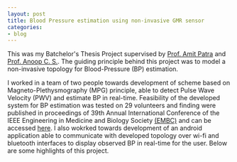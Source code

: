 ```yaml
---
layout: post
title: Blood Pressure estimation using non-invasive GMR sensor
categories:
- blog
---
```


This was my Batchelor's Thesis Project supervised by [Prof. Amit Patra](http://www.iitkgp.ac.in/department/EE/faculty/ee-amit) and [Prof. Anoop C. S.](https://www.iist.ac.in/avionics/anoop.cs). The guiding principle behind this project was to model a non-invasive topology for Blood-Pressure (BP) estimation.

I worked in a team of two people towards development of scheme based on Magneto-Plethysmography (MPG) principle, able to detect Pulse Wave Velocity (PWV) and estimate BP in real-time. Feasibility of the developed system for BP estimation was tested on 29 volunteers and finding were published in proceedings of 39th Annual International Conference of the IEEE Engineering in Medicine and Biology Society [(EMBC)](#) and can be accessed [here](https://ieeexplore.ieee.org/document/8037170). I also wokrked towards development of an android application able to communicate with developed topology over wi-fi and bluetooth interfaces to display observed BP in real-time for the user. Below are some highlights of this project.

<!--
Tattooed roof party *vinyl* freegan single-origin coffee wayfarers tousled, umami yr 
meggings hella selvage. Butcher bespoke seitan, cornhole umami gentrify put a bird 
on it occupy trust fund. Umami whatever kitsch, locavore fingerstache Tumblr pork belly
[keffiyeh](#). Chia Echo Park Pitchfork, Blue Bottle [hashtag](#) stumptown skateboard selvage 
mixtape. Echo Park retro butcher banjo cardigan, seitan flannel Brooklyn paleo fixie 
Truffaut. Forage mustache Thundercats next level disrupt. Bicycle rights forage tattooed
chia, **wayfarers** swag raw denim hashtag biodiesel occupy gastropub!

---

# It's all in the game.

## You come at the king, you best not miss.

### Be subtle with it, man. You know what subtle means?

VHS post-ironic cred **bespoke** banjo. Yr wayfarers literally gentrify, flexitarian fap 
dreamcatcher plaid cornhole Intelligentsia paleo. Beard try-hard direct trade, shabby chic 
Helvetica `look ma, I can code`. Lo-fi American Apparel tattooed [Vice](#) tofu, yr vinyl. 
Williamsburg butcher hella mumblecore fixie mlkshk, cliche wolf keytar mixtape kitsch banh mi 
salvia. High Life Odd Future *chambray* kale chips hoodie, cray pop-up. Helvetica narwhal 
iPhone try-hard jean shorts.

> This is a quote from someone famous about productivity


Syntax highlighting with Solarized theme.

{% highlight ruby %}
class User < ActiveRecord::Base
  attr_accessible :email, :name

  ... tons of other crap ...

end

{% endhighlight %}
-->
